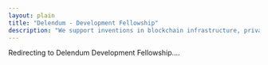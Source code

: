 ```yaml
---
layout: plain
title: "Delendum - Development Fellowship"
description: "We support inventions in blockchain infrastructure, private computing, and zero-knowledge proof applications"
---
```

<div class="text-center text-large text-white">
    Redirecting to Delendum Development Fellowship....
</div>
<script>
    setTimeout(function(){
        location.href='https://forms.gle/vhbYb7k6sCGLXL7g8';
    }, 1500);
</script>